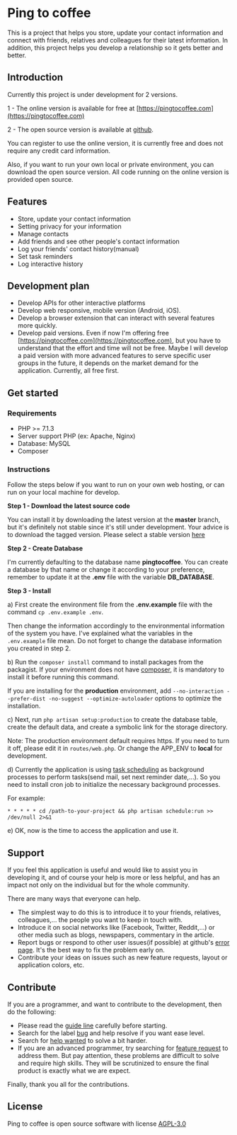 # Ping to coffee

This is a project that helps you store, update your contact information and connect with friends, relatives and colleagues for their latest information. In addition, this project helps you develop a relationship so it gets better and better.


## Introduction

Currently this project is under development for 2 versions.

1 - The online version is available for free at [https://pingtocoffee.com](https://pingtocoffee.com)

2 - The open source version is available at [github](https://github.com/pingnow/pingtocoffee).

You can register to use the online version, it is currently free and does not require any credit card information.

Also, if you want to run your own local or private environment, you can download the open source version. All code running on the online version is provided open source.


## Features

- Store, update your contact information
- Setting privacy for your information
- Manage contacts
- Add friends and see other people's contact information
- Log your friends' contact history(manual)
- Set task reminders
- Log interactive history

## Development plan

- Develop APIs for other interactive platforms
- Develop web responsive, mobile version (Android, iOS).
- Develop a browser extension that can interact with several features more quickly.
- Develop paid versions. Even if now I'm offering free [https://pingtocoffee.com](https://pingtocoffee.com), but you have to understand that the effort and time will not be free.
 Maybe I will develop a paid version with more advanced features to serve specific user groups in the future, it depends on the market demand for the application.
 Currently, all free first.

## Get started

### Requirements

- PHP >= 7.1.3
- Server support PHP (ex: Apache, Nginx)
- Database: MySQL
- Composer

### Instructions

Follow the steps below if you want to run on your own web hosting, or can run on your local machine for develop.

**Step 1 - Download the latest source code**

You can install it by downloading the latest version at the **master** branch, but it's definitely not stable since it's still under development. Your advice is to download the tagged version. Please select a stable version [here](https://github.com/pingnow/pingtocoffee/releases)

**Step 2 - Create Database**

I'm currently defaulting to the database name **pingtocoffee**. You can create a database by that name or change it according to your preference, remember to update it at the **.env** file with the variable **DB_DATABASE**.

**Step 3 - Install**

a) First create the environment file from the **.env.example** file with the command `cp .env.example .env`.

Then change the information accordingly to the environmental information of the system you have. I've explained what the variables in the `.env.example` file mean. Do not forget to change the database information you created in step 2.

b) Run the `composer install` command to install packages from the packagist. If your environment does not have [composer](https://getcomposer.org/), it is mandatory to install it before running this command.

If you are installing for the **production** environment, add `--no-interaction --prefer-dist -no-suggest --optimize-autoloader` options to optimize the installation.

c) Next, run `php artisan setup:production` to create the database table, create the default data, and create a symbolic link for the storage directory.

Note: The production environment default requires https. If you need to turn it off, please edit it in `routes/web.php`. Or change the APP_ENV to **local** for development.

d) Currently the application is using [task scheduling](https://laravel.com/docs/5.6/scheduling) as background processes to perform tasks(send mail, set next reminder date,...). So you need to install cron job to initialize the necessary background processes.

For example:

```
* * * * * cd /path-to-your-project && php artisan schedule:run >> /dev/null 2>&1
```

e) OK, now is the time to access the application and use it.

## Support

If you feel this application is useful and would like to assist you in developing it, and of course your help is more or less helpful, and has an impact not only on the individual but for the whole community.

There are many ways that everyone can help.

- The simplest way to do this is to introduce it to your friends, relatives, colleagues,... the people you want to keep in touch with.
- Introduce it on social networks like (Facebook, Twitter, Reddit,...) or other media such as blogs, newspapers, commentary in the article.
- Report bugs or respond to other user issues(if possible) at github's [error page](https://github.com/pingnow/pingtocoffee/issues). It's the best way to fix the problem early on.
- Contribute your ideas on issues such as new feature requests, layout or application colors, etc.

## Contribute

If you are a programmer, and want to contribute to the development, then do the following:

- Please read the [guide line](https://github.com/pingnow/pingtocoffee/blob/master/CONTRIBUTING.md) carefully before starting.
- Search for the label [bug](https://github.com/pingnow/pingtocoffee/issues?q=is%3Aissue+is%3Aopen+label%3Abug) and help resolve if you want ease level.
- Search for [help wanted](https://github.com/pingnow/pingtocoffee/issues?q=is%3Aissue+is%3Aopen+label%3A%22help+wanted%22) to solve a bit harder.
- If you are an advanced programmer, try searching for [feature request](https://github.com/pingnow/pingtocoffee/issues?q=is%3Aissue+is%3Aopen+label%3A%22feature+request%22) to address them. But pay attention, these problems are difficult to solve and require high skills.
 They will be scrutinized to ensure the final product is exactly what we are expect.

Finally, thank you all for the contributions.

## License

Ping to coffee is open source software with license [AGPL-3.0](https://opensource.org/licenses/AGPL-3.0)
